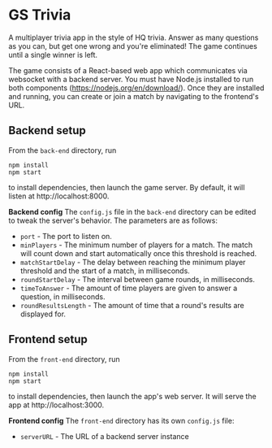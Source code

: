 
# GS Trivia

A multiplayer trivia app in the style of HQ trivia. Answer as many questions as you can, but get one wrong and you're eliminated! The game continues until a single winner is left.

The game consists of a React-based web app which communicates via websocket with a backend server. You must have Node.js installed to run both components (https://nodejs.org/en/download/). Once they are installed and running, you can create or join a match by navigating to the frontend's URL.

## Backend setup

From the `back-end` directory, run
```
npm install
npm start
```
to install dependencies, then launch the game server. By default, it will listen at http://localhost:8000.

**Backend config**
The `config.js` file in the `back-end` directory can be edited to tweak the server's behavior. The parameters are as follows:
 * `port` - The port to listen on.
 * `minPlayers` - The minimum number of players for a match. The match will count down and start automatically once this threshold is reached.
 * `matchStartDelay` - The delay between reaching the minimum player threshold and the start of a match, in milliseconds.
 * `roundStartDelay` - The interval between game rounds, in milliseconds.
 * `timeToAnswer` - The amount of time players are given to answer a question, in milliseconds.
 * `roundResultsLength` - The amount of time that a round's results are displayed for.


## Frontend setup

From the `front-end` directory, run
```
npm install
npm start
```
to install dependencies, then launch the app's web server. It will serve the app at http://localhost:3000.

**Frontend config**
The `front-end` directory has its own `config.js` file:
 * `serverURL` - The URL of a backend server instance

